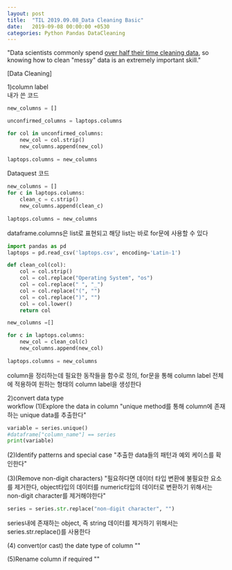 ```yaml
---
layout: post
title:  "TIL 2019.09.08_Data Cleaning Basic"
date:   2019-09-08 00:00:00 +0530
categories: Python Pandas DataCleaning
---
```

"Data scientists commonly spend [over half their time cleaning data][Cleaning Big Data], so knowing how to clean "messy" data is an extremely important skill."

[Data Cleaning]

1)column label
<br/>
내가 쓴 코드
```python
new_columns = []

unconfirmed_columns = laptops.columns

for col in unconfirmed_columns:
    new_col = col.strip()
    new_columns.append(new_col)
    
laptops.columns = new_columns
```

Dataquest 코드
```python
new_columns = []
for c in laptops.columns:
    clean_c = c.strip()
    new_columns.append(clean_c)
    
laptops.columns = new_columns
```
dataframe.columns은 list로 표현되고 해당 list는 바로 for문에 사용할 수 있다

```python
import pandas as pd
laptops = pd.read_csv('laptops.csv', encoding='Latin-1')

def clean_col(col):
    col = col.strip()
    col = col.replace("Operating System", "os")
    col = col.replace(" ", "_")
    col = col.replace("(", "")
    col = col.replace(")", "")
    col = col.lower()
    return col

new_columns =[]

for c in laptops.columns:
    new_col = clean_col(c)
    new_columns.append(new_col)
    
laptops.columns = new_columns
```
column을 정리하는데 필요한 동작들을 함수로 정의, for문을 통해 column label 전체에 적용하여 원하는 형태의 column label을 생성한다

2)convert data type
<br/>
workflow
(1)Explore the data in column
"unique method를 통해 column에 존재하는 unique data를 추출한다"
```python
variable = series.unique()
#dataframe["column_name"] == series
print(variable)
```

(2)Identify patterns and special case 
"추출한 data들의 패턴과 예외 케이스를 확인한다"

(3)(Remove non-digit characters)
"필요하다면 데이터 타입 변환에 불필요한 요소를 제거한다, object타입의 데이터를 numeric타입의 데이터로 변환하기 위해서는 non-digit character를 제거해야한다"
```python
series = series.str.replace("non-digit character", "")
```
series내에 존재하는 object, 즉 string 데이터를 제거하기 위해서는 series.str.replace()를 사용한다

(4) convert(or cast) the date type of column
""

(5)Rename column if required
""



[Cleaning Big Data]: https://www.forbes.com/sites/gilpress/2016/03/23/data-preparation-most-time-consuming-least-enjoyable-data-science-task-survey-says/#42b91e7e6f63

